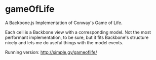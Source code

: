 gameOfLife
==========

A Backbone.js Implementation of Conway's Game of Life.

Each cell is a Backbone view with a corresponding model. Not the most performant implementation, to be sure, but it fits Backbone's structure nicely and lets me do useful things with the model events.

Running version:
http://simple.gy/gameoflife/
